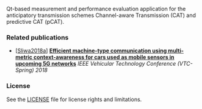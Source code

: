 
Qt-based measurement and performance evaluation application for the anticipatory transmission schemes Channel-aware Transmission (CAT) and predictive CAT (pCAT).

### Related publications

- [[Sliwa2018a](#Sliwa2018a)] [**Efficient machine-type communication using multi-metric context-awareness for cars used as mobile sensors in upcoming 5G networks**](https://arxiv.org/abs/1801.03290) *IEEE Vehicular Technology Conference (VTC-Spring) 2018*

### License

See the [LICENSE](LICENSE.md) file for license rights and limitations.
